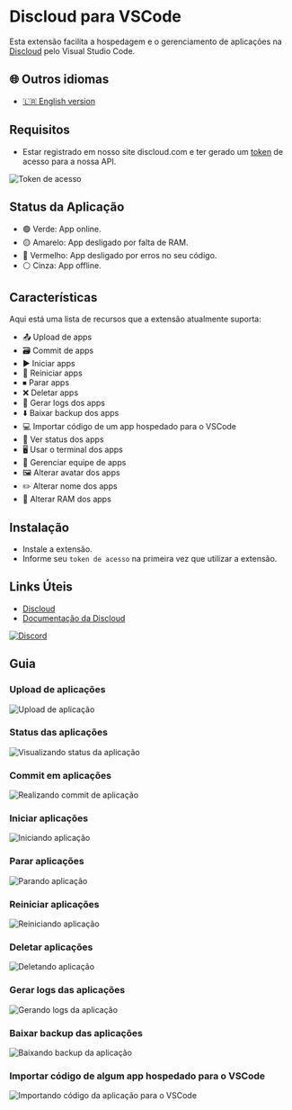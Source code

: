 # Discloud para VSCode

Esta extensão facilita a hospedagem e o gerenciamento de aplicações na [Discloud](https://discloud.com) pelo Visual Studio Code.

## 🌐 Outros idiomas

- [🇱🇷 English version](./README-en.md)

## Requisitos

- Estar registrado em nosso site discloud.com e ter gerado um [token](https://docs.discloud.com/suporte/comandos/api) de acesso para a nossa API.

![Token de acesso](https://i.imgur.com/6OLhOMW.gif)

## Status da Aplicação

- 🟢 Verde: App online.
- 🟡 Amarelo: App desligado por falta de RAM.
- 🔴 Vermelho: App desligado por erros no seu código.
- ⚪ Cinza: App offline.

<!-- ![Status da aplicação]() -->

## Características

Aqui está uma lista de recursos que a extensão atualmente suporta:

- 📤 Upload de apps
- 🗃 Commit de apps
- ▶️ Iniciar apps
- 🔁 Reiniciar apps
- ⏹ Parar apps
- ❌ Deletar apps
- 📜 Gerar logs dos apps
- ⬇️ Baixar backup dos apps
- 💻 Importar código de um app hospedado para o VSCode
- 👀 Ver status dos apps
- 🖥 Usar o terminal dos apps
- 👥 Gerenciar equipe de apps
- 🖼 Alterar avatar dos apps
- ✏️ Alterar nome dos apps
- 💾 Alterar RAM dos apps

## Instalação

- Instale a extensão.
- Informe seu `token de acesso` na primeira vez que utilizar a extensão.

## Links Úteis

- [Discloud](https://discloud.com/)
- [Documentação da Discloud](https://docs.discloud.com/)

[![Discord](https://discord.com/api/guilds/584490943034425391/widget.png?style=banner2)](https://discord.gg/discloud)

## Guia

### Upload de aplicações

![Upload de aplicação](https://i.imgur.com/uAcXj1P.gif)

### Status das aplicações

![Visualizando status da aplicação](https://i.imgur.com/5UdfaUO.gif)

### Commit em aplicações

![Realizando commit de aplicação](https://i.imgur.com/I3AasqD.gif)

### Iniciar aplicações

![Iniciando aplicação](https://i.imgur.com/JCeesgb.gif)

### Parar aplicações

![Parando aplicação](https://i.imgur.com/73wa0GU.gif)

### Reiniciar aplicações

![Reiniciando aplicação](https://i.imgur.com/0znXyHu.gif)

### Deletar aplicações

![Deletando aplicação](https://i.imgur.com/HRqD2fi.gif)

### Gerar logs das aplicações

![Gerando logs da aplicação](https://i.imgur.com/riXUYDt.gif)

### Baixar backup das aplicações

![Baixando backup da aplicação](https://i.imgur.com/SOQNeMk.gif)

### Importar código de algum app hospedado para o VSCode

![Importando código da aplicação para o VSCode](https://i.imgur.com/nIbgGIU.gif)

